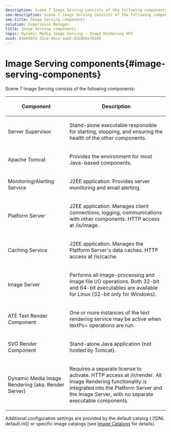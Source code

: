 ```yaml
---
description: Scene 7 Image Serving consists of the following components 
seo-description: Scene 7 Image Serving consists of the following components 
seo-title: Image Serving components
solution: Experience Manager
title: Image Serving components
topic: Dynamic Media Image Serving - Image Rendering API
uuid: 84e04972-32ce-4aca-aae6-d5b8bbe761e6
---
```


# Image Serving components{#image-serving-components}

Scene 7 Image Serving consists of the following components:

<table id="table_534AF33FE5C4453EACAE0DF35E8E3B63"> 
 <thead> 
  <tr> 
   <th colname="col1" class="entry"> <p>Component </p> </th> 
   <th colname="col2" class="entry"> <p>Description </p> </th> 
  </tr>
 </thead>
 <tbody> 
  <tr> 
   <td colname="col1"> <p>Server Supervisor </p> </td> 
   <td colname="col2"> <p>Stand-alone executable responsible for starting, stopping, and ensuring the health of the other components. </p> </td> 
  </tr> 
  <tr> 
   <td colname="col1"> <p>Apache Tomcat </p> </td> 
   <td colname="col2"> <p>Provides the environment for most Java-based components. </p> </td> 
  </tr> 
  <tr> 
   <td colname="col1"> <p>Monitoring/Alerting Service </p> </td> 
   <td colname="col2"> <p>J2EE application. Provides server monitoring and email alerting. </p> </td> 
  </tr> 
  <tr> 
   <td colname="col1"> <p>Platform Server </p> </td> 
   <td colname="col2"> <p>J2EE application. Manages client connections, logging, communications with other components. HTTP access at <span class="filepath"> /is/image</span>. </p> </td> 
  </tr> 
  <tr> 
   <td colname="col1"> <p>Caching Service </p> </td> 
   <td colname="col2"> <p>J2EE application. Manages the Platform Server's data caches. HTTP access at /is/cache. </p> </td> 
  </tr> 
  <tr> 
   <td colname="col1"> <p>Image Server </p> </td> 
   <td colname="col2"> <p>Performs all image-processing and image file I/O operations. Both 32-bit and 64-bit executables are available for Linux (32-bit only for Windows). </p> </td> 
  </tr> 
  <tr> 
   <td colname="col1"> <p>ATE Text Render Component </p> </td> 
   <td colname="col2"> <p>One or more instances of the text rendering service may be active when <span class="codeph"> textPs=</span> operations are run. </p> </td> 
  </tr> 
  <tr> 
   <td colname="col1"> <p>SVG Render Component </p> </td> 
   <td colname="col2"> <p>Stand-alone Java application (not hosted by Tomcat). </p> </td> 
  </tr> 
  <tr> 
   <td colname="col1"> <p>Dynamic Media Image Rendering (aka. Render Server) </p> </td> 
   <td colname="col2"> <p>Requires a separate license to activate. HTTP access at <span class="filepath"> /ir/render</span>. All Image Rendering functionality is integrated into the Platform Server and the Image Server, with no separate executable components. </p> </td> 
  </tr> 
 </tbody> 
</table>

Additional configuration settings are provided by the default catalog ( [!DNL default.ini]) or specific image catalogs (see [Image Catalogs](../../is-api/image-catalog/image-serving-api-ref/c-image-catalog-reference/c-overview/c-overview.md#concept-9ce2b6a133de45f783e95cabc5810ac3) for details). 
